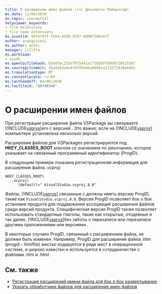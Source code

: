 ```yaml
---
title: О расширении имен файлов (ru) Документы Майкрософт
ms.date: 11/04/2016
ms.topic: conceptual
helpviewer_keywords:
- file extensions
- file name extensions
ms.assetid: 99f4f9ff-fb84-4258-9787-6890f308a57f
author: acangialosi
ms.author: anthc
manager: jillfra
ms.workload:
- vssdk
ms.openlocfilehash: 03e07ec233ef975441a1f10507f0db872051558f
ms.sourcegitcommit: 16a4a5da4a4fd795b46a0869ca2152f2d36e6db2
ms.translationtype: MT
ms.contentlocale: ru-RU
ms.lasthandoff: 04/06/2020
ms.locfileid: "80740348"
---
```

# <a name="about-file-name-extensions"></a>О расширении имен файлов
При регистрации расширения файла VSPackage вы связываете [!INCLUDE[vsprvs](../code-quality/includes/vsprvs_md.md)]его с версией . Это важно, если на [!INCLUDE[vsprvs](../code-quality/includes/vsprvs_md.md)] компьютере установлена несколько версий.

 Расширения файлов для VSPackages регистрируются под **HKEY_CLASSES_ROOT** ключом со значением по умолчанию, которое указывает на связанный программный идентификатор (ProgID).

 В следующем примере показана регистрационная информация для расширения файла *.vcproj:*

```
HKEY_CLASSES_ROOT\
   .vcproj\
      (default)=" VisualStudio.vcproj.8.0"
```

 Файлы, [!INCLUDE[vsprvs](../code-quality/includes/vsprvs_md.md)] связанные с должны иметь версию ProgID, такие как `VisualStudio.vcproj.8.0`. Версия ProgID позволяет бок о бок установки продукта для поддержания ассоциаций расширения файлов среди версий продукта. Специфическая версия ProgID также позволяет использовать стандартные глаголы, такие как открытые, отодевные и так далее, [!INCLUDE[vsprvs](../code-quality/includes/vsprvs_md.md)]без заботы о перезаписи или перезаписи другими приложениями или версиями .

 В некоторых случаях ProgID, связанный с расширением файла, не должен быть изменен. Например, ProgID для расширения файла *.htm* (progid - htmlfile) жестко кодируется в ряде мест в операционной системе, и широко известен и используется в сотрудничестве с *файлами .htm* и *.html.*

## <a name="see-also"></a>См. также
- [Регистрация расширений имени файла для бок о бок развертывания](../extensibility/registering-file-name-extensions-for-side-by-side-deployments.md)
- [Указать обработчики файлов для расширения имен файлов](../extensibility/specifying-file-handlers-for-file-name-extensions.md)
